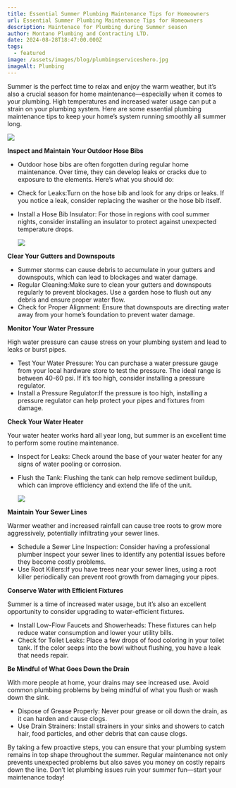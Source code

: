 ```yaml
---
title: Essential Summer Plumbing Maintenance Tips for Homeowners
url: Essential Summer Plumbing Maintenance Tips for Homeowners
description: Maintenace for Plumbing during Summer season
author: Montano Plumbing and Contracting LTD.
date: 2024-08-28T18:47:00.000Z
tags:
  - featured
image: /assets/images/blog/plumbingserviceshero.jpg
imageAlt: Plumbing
---
```

Summer is the perfect time to relax and enjoy the warm weather, but it’s also a crucial season for home maintenance—especially when it comes to your plumbing. High temperatures and increased water usage can put a strain on your plumbing system. Here are some essential plumbing maintenance tips to keep your home’s system running smoothly all summer long.

![](/assets/images/blog/mechanical-room.jpeg)

**Inspect and Maintain Your Outdoor Hose Bibs**

* Outdoor hose bibs are often forgotten during regular home maintenance. Over time, they can develop leaks or cracks due to exposure to the elements. Here’s what you should do:
* Check for Leaks:Turn on the hose bib and look for any drips or leaks. If you notice a leak, consider replacing the washer or the hose bib itself.
* Install a Hose Bib Insulator: For those in regions with cool summer nights, consider installing an insulator to protect against unexpected temperature drops.

  ![](/assets/images/blog/contemporary-downspouts-custom-collector-boxes.jpeg)

**Clear Your Gutters and Downspouts**

* Summer storms can cause debris to accumulate in your gutters and downspouts, which can lead to blockages and water damage.
* Regular Cleaning:Make sure to clean your gutters and downspouts regularly to prevent blockages. Use a garden hose to flush out any debris and ensure proper water flow.
* Check for Proper Alignment: Ensure that downspouts are directing water away from your home’s foundation to prevent water damage.

**Monitor Your Water Pressure**

High water pressure can cause stress on your plumbing system and lead to leaks or burst pipes.

* Test Your Water Pressure: You can purchase a water pressure gauge from your local hardware store to test the pressure. The ideal range is between 40-60 psi. If it’s too high, consider installing a pressure regulator.
* Install a Pressure Regulator:If the pressure is too high, installing a pressure regulator can help protect your pipes and fixtures from damage.

**Check Your Water Heater**

Your water heater works hard all year long, but summer is an excellent time to perform some routine maintenance.

* Inspect for Leaks: Check around the base of your water heater for any signs of water pooling or corrosion.
* Flush the Tank: Flushing the tank can help remove sediment buildup, which can improve efficiency and extend the life of the unit.

  ![](/assets/images/blog/commercial-sewer-line-repairs-replacements-in-oneida-ny.jpeg)

**Maintain Your Sewer Lines**

Warmer weather and increased rainfall can cause tree roots to grow more aggressively, potentially infiltrating your sewer lines.

* Schedule a Sewer Line Inspection: Consider having a professional plumber inspect your sewer lines to identify any potential issues before they become costly problems.
* Use Root Killers:If you have trees near your sewer lines, using a root killer periodically can prevent root growth from damaging your pipes.

**Conserve Water with Efficient Fixtures**

Summer is a time of increased water usage, but it’s also an excellent opportunity to consider upgrading to water-efficient fixtures.

* Install Low-Flow Faucets and Showerheads: These fixtures can help reduce water consumption and lower your utility bills.
* Check for Toilet Leaks: Place a few drops of food coloring in your toilet tank. If the color seeps into the bowl without flushing, you have a leak that needs repair.

**Be Mindful of What Goes Down the Drain**

With more people at home, your drains may see increased use. Avoid common plumbing problems by being mindful of what you flush or wash down the sink.

* Dispose of Grease Properly: Never pour grease or oil down the drain, as it can harden and cause clogs.
* Use Drain Strainers: Install strainers in your sinks and showers to catch hair, food particles, and other debris that can cause clogs.

By taking a few proactive steps, you can ensure that your plumbing system remains in top shape throughout the summer. Regular maintenance not only prevents unexpected problems but also saves you money on costly repairs down the line. Don’t let plumbing issues ruin your summer fun—start your maintenance today!
